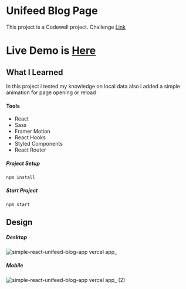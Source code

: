 # Unifeed Blog Page

This project is a Codewell project. Challenge [Link](https://www.codewell.cc/challenges/unifeed-blog-page--608d9d5c747bad001532bd7c)

# Live Demo is [Here](https://simple-react-unifeed-blog-app.vercel.app/)

## What I Learned

In this project i tested my knowledge on local data also i added a simple animation for page opening or reload

#### Tools 
 * React
 * Sass   
 * Framer Motion
 * React Hooks
 * Styled Components
 * React Router 
 
 ##### Project Setup
 ```
 npm install
 ```
 ##### Start Project
 ```
 npm start
 ```

 ## Design
 ##### Desktop
 ![simple-react-unifeed-blog-app vercel app_](https://user-images.githubusercontent.com/75678744/196408358-77ef7a76-ed1c-4453-b4ac-bb93e2d9a75b.png)
 ##### Mobile
 ![simple-react-unifeed-blog-app vercel app_ (2)](https://user-images.githubusercontent.com/75678744/196408500-c254a06b-033b-4d23-ac73-55bd63ed955b.png)



